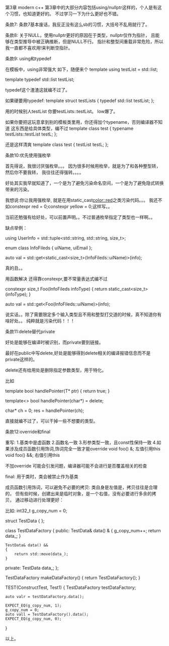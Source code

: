 第3章 modern c++
第3章中的大部分内容包括using/nullptr这样的，个人是有这个习惯，也知道更好的。
不过学习一下为什么更好也不错。

条款7:
条款7基本废话，我反正没有这么sb的习惯，大括号不乱用就行了。

条款8:
关于NULL，使用nullptr更好的原因在于类型，nullptr仅作为指针，
且能够在类型推导中被正确推断，但是NULL不行。
指针和整型间重载非常危险，所以我一直都不喜欢用!来判断空指针。

条款9:
using和typedef

在模板中，using非常强大
如下，随便来个
template <typename T>
using testList = std::list<T>;

template <typename T>
typedef std::list<T> testList;

typedef这个渣渣这就编不过了。

如果硬要用typedef:
template <typename T>
struct testLists {
	typedef std::list<T> testList;
};

用的时候别人testList 你要testLists::testList。
low爆了。

如果你要把这玩意拿到别的模板类里用，你还得加个typename，否则编译器不知道
这东西是给具体类型，编不过
template <typename T>
class test {
	typename testLists<T>::testList testL;
};

还是这样清爽
template <typename T>
class test {
	testList<T> testL;
};

条款10:优先使用强枚举

首先得说，我很讨厌强枚举。。。
因为很多时候用枚举，就是为了和各种整型转，然后你不要我转，
我往往还得强转。。。。

好处其实我早就知道了，一个是为了避免污染命名空间，一个是为了避免隐式转换带来的污染。

我想说:你让我用强枚举, 就是在用static_cast<color::red>之类污染代码。。。
我还不如constexpr red = 0;constexpr yellow = 0;这样写。。

当前还勉强有给好处，可以前置声明。。不过普通枚举指定了类型也一样啊。。

缺点举例：

using UserInfo = std::tuple<std::string, std::string, size_t>;

enum class InfoFileds {
	uiName,
	uiEmail
};

auto val = std::get<static_cast<size_t>(InfoFileds::uiName)>(info);

真的丑。。

用函数解决 还得靠constexpr,要不常量表达式编不过

constexpr size_t Foo(InfoFileds infoType)
{
	return static_cast<size_t>(infoType);
}

auto val = std::get<Foo(InfoFileds::uiName)>(info);

说实话。。除了需要限定多个输入类型且不用和整型打交道的时候，真不知道你有啥好处。。
纯粹就是污染代码！！！

条款11:delete替代private

好处是能够在编译时被识别，而private要到链接。

最好在public中写delete,好处是能够得到delete相关的编译报错信息而不是private这样的。

delete还有给用处是删除指定参数类型，用于特化。

比如

template <typename T>
bool handlePointer(T* ptr)
{
	return true;
}

template<>
bool handlePointer(char*) = delete;

char* ch = 0;
res = handlePointer(ch);

直接就编不过了，可以干掉一些不想要的类型。

条款12:override和final

重写:
1.基类中是虚函数
2.函数名一致
3.形参类型一致，且const性保持一致
4.如果涉及成员函数引用饰词,饰词完全一致才能override
void foo() &;    左值引用this
void foo() &&;   右值引用this

不加override 可能会引发问题，编译器可能不会进行是否覆盖相关的检查

final:
用于类时，类会被禁止作为基类

成员函数引用饰词，可以避免不必要的拷贝:
类自身是左值是，拷贝往往是合理的，
但有些时候，创建出来是临时对象，是一个右值，没有必要进行多余的拷贝，
通过移动进行处理更好：

比如:
int32_t g_copy_num = 0;

struct TestData {
};

class TestDataFactory {
public:
	TestData& data() &
	{
		g_copy_num++;
		return data_;
	}

	TestData& data() &&
	{
		return std::move(data_);
	}
private:
	TestData data_;
};

TestDataFactory makeDataFactory()
{
	return TestDataFactory();
}

TEST(ConstructTest, Test1) {
	TestDataFactory testDataFactory;

	auto valr = testDataFactory.data();

	EXPECT_EQ(g_copy_num, 1);
	g_copy_num = 0;
	auto vall = TestDataFactory().data();
	EXPECT_EQ(g_copy_num, 0);
}

以上。




